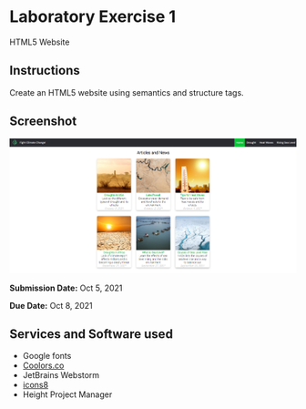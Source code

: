# Laboratory Exercise 1

HTML5 Website 

## Instructions

Create an HTML5 website using semantics and structure tags.

## Screenshot

![Screenshot](assets/screenshots/img.png)

**Submission Date:** Oct 5, 2021

**Due Date:** Oct 8, 2021

## Services and Software used

- Google fonts
- [Coolors.co][1]
- JetBrains Webstorm
- [icons8][2]
- Height Project Manager

[1]: (https://coolors.co)

[2]: (https://icons8.com)
